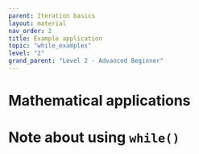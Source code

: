 ```yaml
---
parent: Iteration basics
layout: material 
nav_order: 2
title: Example application 
topic: "while_examples"
level: "2"
grand_parent: "Level 2 - Advanced Beginner"
---
```


# Mathematical applications

# Note about using `while()`


